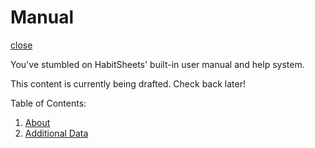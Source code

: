 # Manual

[close](?)


You've stumbled on HabitSheets' built-in user manual and help system.

This content is currently being drafted. Check back later!

Table of Contents:

1. [About](?manpage=about)
1. [Additional Data](?manpage=additional_data)